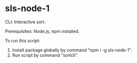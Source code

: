 # sls-node-1
CLI: Interactive sort.

Prerequisites: Node.js, npm installed.

To run this script:
1. Install package globally by command "npm i -g sls-node-1".
2. Run script by command "sortcli".
